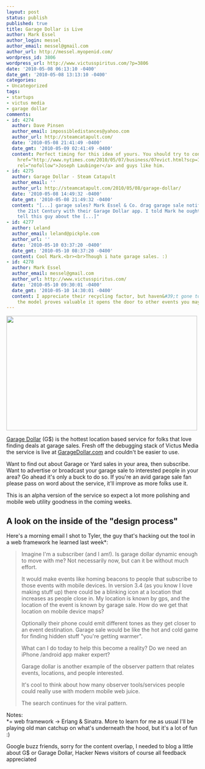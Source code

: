 ```yaml
---
layout: post
status: publish
published: true
title: Garage Dollar is Live
author: Mark Essel
author_login: messel
author_email: messel@gmail.com
author_url: http://messel.myopenid.com/
wordpress_id: 3806
wordpress_url: http://www.victusspiritus.com/?p=3806
date: '2010-05-08 06:13:10 -0400'
date_gmt: '2010-05-08 13:13:10 -0400'
categories:
- Uncategorized
tags:
- startups
- victus media
- garage dollar
comments:
- id: 4274
  author: Dave Pinsen
  author_email: impossibledistances@yahoo.com
  author_url: http://steamcatapult.com/
  date: '2010-05-08 21:41:49 -0400'
  date_gmt: '2010-05-09 02:41:49 -0400'
  content: Perfect timing for this idea of yours. You should try to connect with <a
    href="http://www.nytimes.com/2010/05/07/business/07evict.html?scp=1&sq=mortgage%20default%20sherrif&st=cse"
    rel="nofollow">Joseph Laubinger</a> and guys like him.
- id: 4275
  author: Garage Dollar - Steam Catapult
  author_email: ''
  author_url: http://steamcatapult.com/2010/05/08/garage-dollar/
  date: '2010-05-08 14:49:32 -0400'
  date_gmt: '2010-05-08 21:49:32 -0400'
  content: "[...] garage sales? Mark Essel & Co. drag garage sale notifications into
    the 21st Century with their Garage Dollar app. I told Mark he ought to try to
    tell this guy about the [...]"
- id: 4277
  author: Leland
  author_email: leland@pickple.com
  author_url: ''
  date: '2010-05-10 03:37:20 -0400'
  date_gmt: '2010-05-10 08:37:20 -0400'
  content: Cool Mark.<br><br>Though i hate garage sales. :)
- id: 4278
  author: Mark Essel
  author_email: messel@gmail.com
  author_url: http://www.victusspiritus.com/
  date: '2010-05-10 09:30:01 -0400'
  date_gmt: '2010-05-10 14:30:01 -0400'
  content: I appreciate their recycling factor, but haven&#39;t gone to many myself.  If
    the model proves valuable it opens the door to other events you may like.
---
```

<p><a href="http://victusmedia.com/garage-dollar"><img src="http://www.victusspiritus.com/wp-content/uploads/2010/05/l_1579_1075_289CE543-B803-4500-B993-A55947371038.jpeg" alt="" class="alignnone size-full" width="500" height="300" /></a></p>
<p><a HREF="http://victusmedia.com/garage-dollar/">Garage Dollar</a> (G$) is the hottest location based service for folks that love finding deals at garage sales. Fresh off the debugging stack of Victus Media the service is live at <a HREF="http://garagedollar.com">GarageDollar.com</a> and couldn't be easier to use. </p>
<p>Want to find out about Garage or Yard sales in your area, then subscribe. Want to advertise or broadcast your garage sale to interested people in your area? Go ahead it's only a buck to do so. If you're an avid garage sale fan please pass on word about the service, it'll improve as more folks use it. </p>
<p>This is an alpha version of the service so expect a lot more polishing and mobile web utility goodness in the coming weeks.</p>
<h2>A look on the inside of the "design process"</h2>
<p>Here's a morning email I shot to Tyler, the guy that's hacking out the tool in a web framework he learned last week*:</p>
<blockquote><p>
Imagine I'm a subscriber (and I am!). Is garage dollar dynamic enough to move with me? Not necessarily now, but can it be without much effort.</p>
<p>It would make events like homing beacons to people that subscribe to those events with mobile devices. In version 3.4 (as you know I love making stuff up) there could be a blinking icon at a location that increases as people close in. My location is known by gps, and the location of the event is known by garage sale. How do we get that location on mobile device maps?</p>
<p>Optionally their phone could emit different tones as they get closer to an event destination. Garage sale would be like the hot and cold game for finding hidden stuff "you're getting warmer".</p>
<p>What can I do today to help this become a reality? Do we need an iPhone /android app maker expert?</p>
<p>Garage dollar is another example of the observer pattern that relates events, locations, and people interested.</p>
<p>It's cool to think about how many observer tools/services people could really use with modern mobile web juice.</p>
<p>The search continues for the viral pattern.
</p></blockquote>
<p>Notes:<br />
*= web framework -> Erlang & Sinatra. More to learn for me as usual I'll be playing old man catchup on what's underneath the hood, but it's a lot of fun :)</p>
<p>Google buzz friends, sorry for the content overlap, I needed to blog a little about G$ or Garage Dollar, Hacker News visitors of course all feedback appreciated</p>
